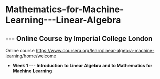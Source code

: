 # Mathematics-for-Machine-Learning---Linear-Algebra
## --- Online Course by Imperial College London

Online course https://www.coursera.org/learn/linear-algebra-machine-learning/home/welcome


- **Week 1 --- Introduction to Linear Algebra and to Mathematics for Machine Learning**
